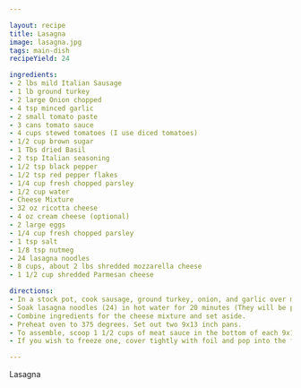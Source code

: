 ```yaml
---

layout: recipe
title: Lasagna
image: lasagna.jpg
tags: main-dish
recipeYield: 24 

ingredients:
- 2 lbs mild Italian Sausage
- 1 lb ground turkey
- 2 large Onion chopped
- 4 tsp minced garlic
- 2 small tomato paste
- 3 cans tomato sauce
- 4 cups stewed tomatoes (I use diced tomatoes)
- 1/2 cup brown sugar
- 1 Tbs dried Basil
- 2 tsp Italian seasoning
- 1/2 tsp black pepper
- 1/2 tsp red pepper flakes
- 1/4 cup fresh chopped parsley
- 1/2 cup water
- Cheese Mixture
- 32 oz ricotta cheese
- 4 oz cream cheese (optional)
- 2 large eggs
- 1/4 cup fresh chopped parsley
- 1 tsp salt
- 1/8 tsp nutmeg
- 24 lasagna noodles
- 8 cups, about 2 lbs shredded mozzarella cheese
- 1 1/2 cup shredded Parmesan cheese

directions:
- In a stock pot, cook sausage, ground turkey, onion, and garlic over medium heat. Stir in remaining ingredients listed under meat sauce. Simmer covered for 1-2 hours, stirring occasionally. If you are making this the day before you plan to serve you can skip the long simmer time. The flavors will meld together as it sits in the fridge, even if you have already assembled the lasagna.
- Soak lasagna noodles (24) in hot water for 20 minutes (They will be partially cooked, soft but firm enough that they don't get soggy while baking).
- Combine ingredients for the cheese mixture and set aside.
- Preheat oven to 375 degrees. Set out two 9x13 inch pans.
- To assemble, scoop 1 1/2 cups of meat sauce in the bottom of each 9x13 inch pan. Lay down 6 noodles lengthwise over sauce and spread 1/4 of total cheese mixture in each pan. (This will use half of the cheese mixture.) Next sprinkle 1 1/2 cups mozzarella and 1/4 cup Parmesan on top, per pan. (Or desired amount of cheese) Repeat layers and top with remaining mozzarella and Parmesan cheese. Cover with foil and bake for 1-1.5 hours. The time will vary depending on if you bake both at once. For last 15 minutes, remove foil and allow cheese to crisp up on top. Let lasagna cool or 10 minutes before slicing.
- If you wish to freeze one, cover tightly with foil and pop into the freezer without baking. Remove from freezer the night before you wish to serve it and let it thaw in fridge. Bake covered in foil for approximately 1-1.5 hours. If it is slightly frozen it will take longer of course.

---
```


Lasagna
